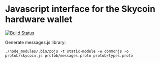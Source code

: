 # Javascript interface for the Skycoin hardware wallet

[![Build Status](https://travis-ci.com/skycoin/hardware-wallet-js.svg?branch=master)](https://travis-ci.com/skycoin/hardware-wallet-js)

Generate messages.js library:

    ./node_modules/.bin/pbjs -t static-module -w commonjs -o protob/skycoin.js protob/messages.proto protob/types.proto